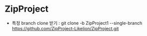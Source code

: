 # ZipProject

- 특정 branch clone 받기 : git clone -b ZipProject1 --single-branch https://github.com/ZipProject-Likelion/ZipProject.git
